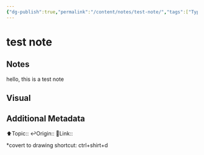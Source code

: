 ```yaml
---
{"dg-publish":true,"permalink":"/content/notes/test-note/","tags":["Type/Note","Source/Thoughts","Seed/Seedling","gardenEntry","gardenEntry","gardenEntry","gardenEntry"]}
---
```


# test note

## Notes

hello, this is a test note


## Visual



## Additional Metadata
⬆️Topic::
↩️Origin::
🔗Link:: 



*covert to drawing shortcut: ctrl+shirt+d


